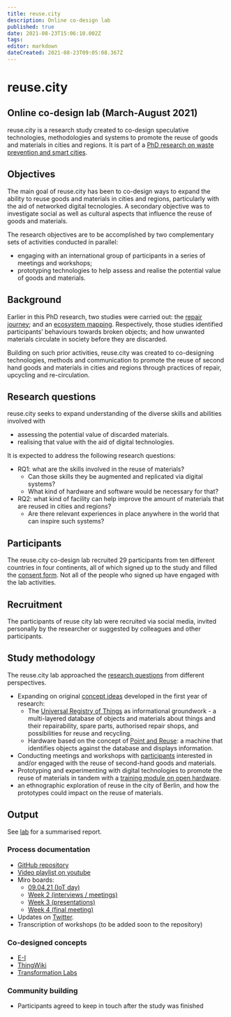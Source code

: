 ```yaml
---
title: reuse.city
description: Online co-design lab
published: true
date: 2021-08-23T15:06:10.002Z
tags: 
editor: markdown
dateCreated: 2021-08-23T09:05:08.367Z
---
```


# reuse.city
## Online co-design lab (March-August 2021)

reuse.city is a research study created to co-design speculative technologies, methodologies and systems to promote the reuse of goods and materials in cities and regions. It is part of a [PhD research on waste prevention and smart cities](/opendott). 

## Objectives

The main goal of reuse.city has been to co-design ways to expand the ability to reuse goods and materials in cities and regions, particularly with the aid of networked digital tecnologies. A secondary objective was to investigate social as well as cultural aspects that influence the reuse of goods and materials.

The research objectives are to be accomplished by two complementary sets of activities conducted in parallel:

 - engaging with an international group of participants in a series of meetings and workshops;
 - prototyping technologies to help assess and realise the potential value of goods and materials.


## Background

Earlier in this PhD research, two studies were carried out: the [repair journey](/opendott/studies/repair-journey); and an [ecosystem mapping](/opendott/studies/ecosystem-mapping). Respectively, those studies identified participants’ behaviours towards broken objects; and how unwanted materials circulate in society before they are discarded.

Building on such prior activities, reuse.city was created to co-designing technologies, methods and communication to promote the reuse of second hand goods and materials in cities and regions through practices of repair, upcycling and re-circulation.


## Research questions

reuse.city seeks to expand understanding of the diverse skills and abilities involved with
 - assessing the potential value of discarded materials.
 - realising that value with the aid of digital technologies.

It is expected to address the following research questions:

- RQ1: what are the skills involved in the reuse of materials? 
  - Can those skills they be augmented and replicated via digital systems?
  - What kind of hardware and software would be necessary for that?
- RQ2: what kind of facility can help improve the amount of materials that are reused in cities and regions? 
  - Are there relevant experiences in place anywhere in the world that can inspire such systems?

## Participants

The reuse.city co-design lab recruited 29 participants from ten different countries in four continents, all of which signed up to the study and filled the [consent form](/opendott/studies/reuse-city/ethics). Not all of the people who signed up have engaged with the lab activities.

## Recruitment

The participants of reuse city lab were recruited via social media, invited personally by the researcher or suggested by colleagues and other participants.

## Study methodology

The reuse.city lab approached the [research questions](#research-questions) from different perspectives.

 - Expanding on original [concept ideas](/opendott/concept-ideas) developed in the first year of research:
   - The [Universal Registry of Things](/opendott/concept-ideas/universal-registry) as informational groundwork - a multi-layered database of objects and materials about things and their repairability, spare parts, authorised repair shops, and possibilities for reuse and recycling.
   - Hardware based on the concept of [Point and Reuse](/opendott/concept-ideas/point-reuse): a machine that identifies objects against the database and displays information.
 - Conducting meetings and workshops with [participants](#participants) interested in and/or engaged with the reuse of second-hand goods and materials. 
 - Prototyping and experimenting with digital technologies to promote the reuse of materials in tandem with a [training module on open hardware](/opendott/training/open-hardware).
 - an ethnographic exploration of reuse in the city of Berlin, and how the prototypes could impact on the reuse of materials.


## Output

See [lab](/opendott/studies/reuse-city/lab) for a summarised report.

### Process documentation

 - [GitHub repository](https://github.com/reuse-city/lab/)
 - [Video playlist on youtube](https://www.youtube.com/watch?v=v2pt18kbZis&list=PLSHdLCc8rAqvn9bf4-96V3M8k3jdctzz9)
 - Miro boards:
   - [09.04.21 (IoT day)](https://miro.com/app/board/o9J_lKnMSCk=/)
   - [Week 2 (interviews / meetings)](https://miro.com/app/board/o9J_lKTIy3I=/)
   - [Week 3 (presentations)](https://miro.com/app/board/o9J_lI_HCnE=/)
   - [Week 4 (final meeting)](https://miro.com/app/board/o9J_lHGsJyQ=/)
 - Updates on [Twitter](https://twitter.com/reuse_city).
 - Transcription of workshops (to be added soon to the repository)

### Co-designed concepts

- [E-I](/opendott/prototypes/e-i)
- [ThingWiki](/opendott/prototypes/thingwiki)
- [Transformation Labs](/opendott/prototypes/transformation-labs)


### Community building

- Participants agreed to keep in touch after the study was finished
